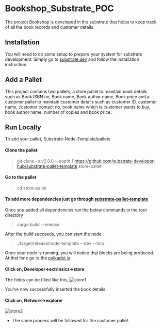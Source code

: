 # Bookshop_Substrate_POC
The project Bookshop is developed in the substrate that helps to keep track of all the book records and customer details.

## Installation
You will need to do some setup to prepare your system for substrate development. Simply go to [substrate.dev](https://substrate.dev/) and follow the installation instruction.

## Add a Pallet
This project contains two pallets, a store pallet to maintain book details such as Book ISBN no, Book name, Book author name, Book price and a customer pallet to maintain customer details such as customer ID, customer name, costomer contact no, book name which is customer wants to buy, book author name, number of copies and book price.

## Run Locally
To add your pallet, Substrate-Node-Template/pallets

#### Clone the pallet

 > git clone -b v3.0.0 --depth 1 https://github.com/substrate-developer-hub/substrate-pallet-template store-pallet
  
#### Go to the pallet

 > cd store-pallet
  
#### To add more dependencies just go through [substrate-pallet-template](https://github.com/substrate-developer-hub/substrate-pallet-template/blob/master/README.md)

Once you added all dependencies run the below commands in the root directory

 > cargo build --release 
  
After the build succeeds, you can start the node

 > ./target/release/node-template --dev --tmp
 
Once your node is running, you will notice that blocks are being produced. At that time go to the [polkadot.js](https://polkadot.js.org/apps/#/explorer)

#### Click on, Developer->extrinsics->store

The fields can be filled like this,
![store1](https://user-images.githubusercontent.com/85206495/126626548-cb755579-8be7-47aa-b849-54b6ff2a46e1.png)

You've now successfully inserted the book details.

#### Click on, Network->explorer
![store2](https://user-images.githubusercontent.com/85206495/126626612-f653799b-f79a-42e6-aff2-79695f36be8d.png)

- The same process will be followed for the customer pallet.
